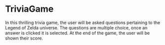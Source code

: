 # TriviaGame
In this thrilling trivia game, the user will be asked questions pertaining to the Legend of Zelda universe. The questions are multiple choice, once an answer is clicked it is selected. At the end of the game, the user will be shown their score.